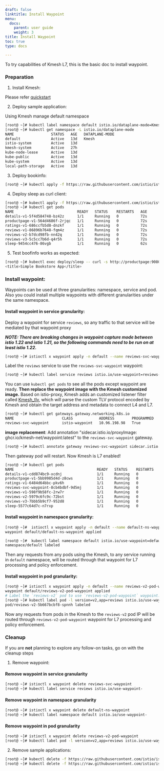 ```yaml
---
draft: false
linktitle: Install Waypoint
menu:
  docs:
    parent: user guide
    weight: 3
title: Install Waypoint
toc: true
type: docs

---
```


To try capabilities of Kmesh L7, this is the basic doc to install waypoint.

### Preparation

1. Install Kmesh:

Please refer [quickstart](https://kmesh.net/en/docs/setup/quickstart/)

2. Deploy sample application:

Using Kmesh manage default namespace

```bash
[root@ ~]# kubectl label namespace default istio.io/dataplane-mode=Kmesh
[root@ ~]# kubectl get namespace -L istio.io/dataplane-mode
NAME                 STATUS   AGE   DATAPLANE-MODE
default              Active   13d   Kmesh
istio-system         Active   13d   
kmesh-system         Active   27h   
kube-node-lease      Active   13d   
kube-public          Active   13d   
kube-system          Active   13d   
local-path-storage   Active   13d   
```

3. Deploy bookinfo:

```bash
[root@ ~]# kubectl apply -f https://raw.githubusercontent.com/istio/istio/release-1.21/samples/bookinfo/platform/kube/bookinfo.yaml
```

4. Deploy sleep as curl client:

```bash
[root@ ~]# kubectl apply -f https://raw.githubusercontent.com/istio/istio/release-1.21/samples/sleep/sleep.yaml
[root@ ~]# kubectl get pods
NAME                             READY   STATUS    RESTARTS   AGE
details-v1-5f4d584748-bz42z      1/1     Running   0          72s
productpage-v1-564d4686f-2rjqc   1/1     Running   0          72s
ratings-v1-686ccfb5d8-dnzkf      1/1     Running   0          72s
reviews-v1-86896b7648-fqm4z      1/1     Running   0          72s
reviews-v2-b7dcd98fb-nn42q       1/1     Running   0          72s
reviews-v3-5c5cc7b6d-q4r5h       1/1     Running   0          72s
sleep-9454cc476-86vgb            1/1     Running   0          62s
```

5. Test boofinfo works as expected:

```bash
[root@ ~]# kubectl exec deploy/sleep -- curl -s http://productpage:9080/ | grep -o "<title>.*</title>"
<title>Simple Bookstore App</title>
```

### Install waypoint:

Waypoints can be used at three granularities: namespace, service and pod. Also you could install multiple waypoints with different granularities under the same namespace.

#### Install waypoint in service granularity:

Deploy a waypoint for service `reviews`, so any traffic to that service will be mediated by that waypoint proxy

***NOTE: There are breaking changes in waypoint capture mode between istio 1.22 and istio 1.21, so the following commands need to be run on at least istio 1.22.***

```bash
[root@ ~]# istioctl x waypoint apply -n default --name reviews-svc-waypoint
```

Label the `reviews` service to use the `reviews-svc-waypoint` waypoint:

```bash
[root@ ~]# kubectl label service reviews istio.io/use-waypoint=reviews-svc-waypoint
```

You can use `kubectl get pods` to see all the pods except waypoint are ready. **Then replace the waypoint image with the Kmesh customized image.** Based on istio-proxy, Kmesh adds an customized listener filter called [Kmesh_tlv](https://github.com/kmesh-net/waypoint/tree/master/source/extensions/filters/listener/kmesh_tlv), which will parse the custom TLV protocol encoded by Kmesh and obtain the target address and metadata to connect L4 and L7.

```bash
[root@ ~]# kubectl get gateways.gateway.networking.k8s.io
NAME                      CLASS            ADDRESS        PROGRAMMED   AGE
reviews-svc-waypoint      istio-waypoint   10.96.198.98   True         30m
```

**image replacement**: Add annotation "sidecar.istio.io/proxyImage: ghcr.io/kmesh-net/waypoint:latest" to the `reviews-svc-waypoint` gateway.

```bash
[root@ ~]# kubectl annotate gateway reviews-svc-waypoint sidecar.istio.io/proxyImage=ghcr.io/kmesh-net/waypoint:latest
```

Then gateway pod will restart. Now Kmesh is L7 enabled!

```bash
[root@ ~]# kubectl get pods
NAME                                      READY   STATUS    RESTARTS   AGE
details-v1-cdd874bc9-xcdnj                1/1     Running   0          30m
productpage-v1-5bb9985d4d-z8cws           1/1     Running   0          30m
ratings-v1-6484d64bbc-pkv6h               1/1     Running   0          30m
reviews-svc-waypoint-8cb4bdbf-9d5mj       1/1     Running   0          30m
reviews-v1-598f9b58fc-2rw7r               1/1     Running   0          30m
reviews-v2-5979c6fc9c-72bst               1/1     Running   0          30m
reviews-v3-7bbb5b9cf7-952d8               1/1     Running   0          30m
sleep-5577c64d7c-n7rxp                    1/1     Running   0          30m
```


#### Install waypoint in namespace granularity:

```bash
[root@ ~]#  istioctl x waypoint apply -n default --name default-ns-waypoint
waypoint default/default-ns-waypoint applied

[root@ ~]#  kubectl label namespace default istio.io/use-waypoint=default-ns-waypoint
namespace/default labeled
```

Then any requests from any pods using the Kmesh, to any service running in `default` namespace, will be routed through that waypoint for L7 processing and policy enforcement.

#### Install waypoint in pod granularity:

```bash
[root@ ~]# istioctl x waypoint apply -n default --name reviews-v2-pod-waypoint --for workload
waypoint default/reviews-v2-pod-waypoint applied
# Label the `reviews-v2` pod to use `reviews-v2-pod-waypoint` waypoint.
[root@ ~]# kubectl label pod -l version=v2,app=reviews istio.io/use-waypoint=reviews-v2-pod-waypoint
pod/reviews-v2-5b667bcbf8-spnnh labeled
```

Now any requests from pods in the Kmesh to the `reviews-v2` pod IP will be routed through `reviews-v2-pod-waypoint` waypoint for L7 processing and policy enforcement.

### Cleanup

If you are **not** planning to explore any follow-on tasks, go on with the cleanup steps

1. Remove waypoint:

#### Remove waypoint in service granularity
```bash
[root@ ~]# istioctl x waypoint delete reviews-svc-waypoint
[root@ ~]# kubectl label service reviews istio.io/use-waypoint-
```
#### Remove waypoint in namespace granularity

```bash
[root@ ~]# istioctl x waypoint delete default-ns-waypoint
[root@ ~]# kubectl label namespace default istio.io/use-waypoint-
```

#### Remove waypoint in pod granularity

```bash
[root@ ~]# istioctl x waypoint delete reviews-v2-pod-waypoint
[root@ ~]# kubectl label pod -l version=v2,app=reviews istio.io/use-waypoint-
```

2. Remove sample applications:

```bash
[root@ ~]# kubectl delete -f https://raw.githubusercontent.com/istio/istio/release-1.21/samples/bookinfo/platform/kube/bookinfo.yaml
[root@ ~]# kubectl delete -f https://raw.githubusercontent.com/istio/istio/release-1.21/samples/sleep/sleep.yaml
```
